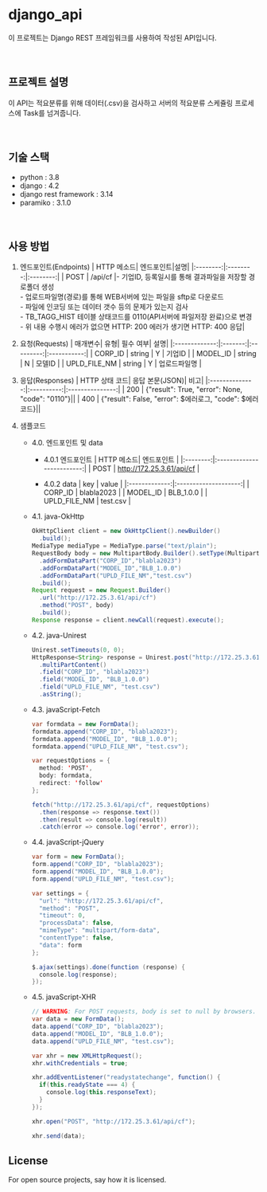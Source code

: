 # django_api
이 프로젝트는 Django REST 프레임워크를 사용하여 작성된 API입니다.
<br><br><br>

## 프로젝트 설명
이 API는 적요분류를 위해 데이터(.csv)을 검사하고 서버의 적요분류 스케쥴링 프로세스에 Task를 넘겨줍니다. 
<br><br><br>

## 기술 스택
- python : 3.8
- django : 4.2
- django rest framework : 3.14
- paramiko : 3.1.0
<br><br><br>

## 사용 방법
1. 엔드포인트(Endpoints)
	| HTTP 메소드| 엔드포인트|설명|
	|:--------:|:--------:|:--------:|
	| POST     | /api/cf  |- 기업ID, 등록일시를 통해 결과파일을 저장할 경로폴더 생성<br>- 업로드파일명(경로)를 통해 WEB서버에 있는 파일을 sftp로 다운로드<br>- 파일에 인코딩 또는 데이터 갯수 등의 문제가 있는지 검사<br>- TB_TAGG_HIST 테이블 상태코드를 0110(API서버에 파일저장 완료)으로 변경<br>- 위 내용 수행시 에러가 없으면 HTTP: 200 에러가 생기면 HTTP: 400 응답|

2. 요청(Requests)
	| 매개변수| 유형| 필수 여부| 설명|
	|:-------------:|:-------:|:---------:|:-----------:|
	| CORP_ID       | string  |     Y     | 기업ID    	|
	| MODEL_ID      | string  |     N     | 모델ID    	|
	| UPLD_FILE_NM  | string  |     Y     | 업로드파일명 |

3. 응답(Responses)
	| HTTP 상태 코드| 응답 본문(JSON)| 비고|
	|:--------------:|:----------:|:---------------:|
	| 200            | {"result": True, "error": None, "code": "0110"}||
	| 400            | {"result": False, "error": $에러로그, "code": $에러코드}||
	
4. 샘플코드

	- 4.0. 엔드포인트 및 data
		- 4.0.1 엔드포인트
			| HTTP 메소드| 엔드포인트       		|
			|:--------:|:-------------------------:|
			| POST     | http://172.25.3.61/api/cf |
		
		- 4.0.2 data
			| key 	 		| value   			   |
			|:-------------:|:--------------------:|
			| CORP_ID       | blabla2023  		   |
			| MODEL_ID      | BLB_1.0.0  		   |
			| UPLD_FILE_NM  | test.csv    |

	- 4.1. java-OkHttp
		``` java
		OkHttpClient client = new OkHttpClient().newBuilder()
		  .build();
		MediaType mediaType = MediaType.parse("text/plain");
		RequestBody body = new MultipartBody.Builder().setType(MultipartBody.FORM)
		  .addFormDataPart("CORP_ID","blabla2023")
		  .addFormDataPart("MODEL_ID","BLB_1.0.0")
		  .addFormDataPart("UPLD_FILE_NM","test.csv")
		  .build();
		Request request = new Request.Builder()
		  .url("http://172.25.3.61/api/cf")
		  .method("POST", body)
		  .build();
		Response response = client.newCall(request).execute();
		```
		
	- 4.2. java-Unirest
		``` java
		Unirest.setTimeouts(0, 0);
		HttpResponse<String> response = Unirest.post("http://172.25.3.61/api/cf")
		  .multiPartContent()
		  .field("CORP_ID", "blabla2023")
		  .field("MODEL_ID", "BLB_1.0.0")
		  .field("UPLD_FILE_NM", "test.csv")
		  .asString();
		```
		
	- 4.3. javaScript-Fetch
		``` java
		var formdata = new FormData();
		formdata.append("CORP_ID", "blabla2023");
		formdata.append("MODEL_ID", "BLB_1.0.0");
		formdata.append("UPLD_FILE_NM", "test.csv");

		var requestOptions = {
		  method: 'POST',
		  body: formdata,
		  redirect: 'follow'
		};

		fetch("http://172.25.3.61/api/cf", requestOptions)
		  .then(response => response.text())
		  .then(result => console.log(result))
		  .catch(error => console.log('error', error));
		```
		
	- 4.4. javaScript-jQuery
		``` java
		var form = new FormData();
		form.append("CORP_ID", "blabla2023");
		form.append("MODEL_ID", "BLB_1.0.0");
		form.append("UPLD_FILE_NM", "test.csv");

		var settings = {
		  "url": "http://172.25.3.61/api/cf",
		  "method": "POST",
		  "timeout": 0,
		  "processData": false,
		  "mimeType": "multipart/form-data",
		  "contentType": false,
		  "data": form
		};

		$.ajax(settings).done(function (response) {
		  console.log(response);
		});
		```

	- 4.5. javaScript-XHR
		``` java
		// WARNING: For POST requests, body is set to null by browsers.
		var data = new FormData();
		data.append("CORP_ID", "blabla2023");
		data.append("MODEL_ID", "BLB_1.0.0");
		data.append("UPLD_FILE_NM", "test.csv");

		var xhr = new XMLHttpRequest();
		xhr.withCredentials = true;

		xhr.addEventListener("readystatechange", function() {
		  if(this.readyState === 4) {
			console.log(this.responseText);
		  }
		});

		xhr.open("POST", "http://172.25.3.61/api/cf");

		xhr.send(data);
		```

## License
For open source projects, say how it is licensed.
